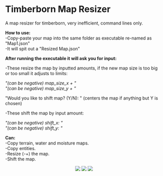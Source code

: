 # Timberborn Map Resizer
A map resizer for timberborn, very inefficient, command lines only.   

**How to use:**  
-Copy-paste your map into the same folder as executable re-named as "Map1.json"  
-It will spit out a "Resized Map.json"  

**After running the executable it will ask you for input:**  

-These resize the map by inputted amounts, if the new map size is too big or too small it adjusts to limits:  

_"(can be negative) map_size_x + "  
"(can be negative) map_size_y + "_  

"Would you like to shift map? (Y/N): " (centers the map if anything but Y is chosen)  

-These shift the map by input amount:  

_"(can be negative) shift_x: "  
"(can be negative) shift_y: "_  

**Can:**  
-Copy terrain, water and moisture maps.  
-Copy entities.  
-Resize (-+) the map.  
-Shift the map.  

<p align="center">
  <img src="https://i.redd.it/nghr0wzeq9p71.png">
  <img src="https://i.redd.it/pte3n77s7gp71.png">
  <img src="https://i.redd.it/r2zoqx6tppp71.png">
</p>
